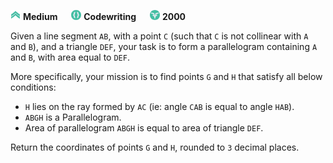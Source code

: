 ![difficulty_icon](https://github.com/PWrGitHub194238/CodeSignal/blob/master/difficulty_medium.png) **Medium** &emsp; ![type_icon](https://github.com/PWrGitHub194238/CodeSignal/blob/master/type.png) **Codewriting** &emsp; ![points_icon](https://github.com/PWrGitHub194238/CodeSignal/blob/master/points.png) **2000**

Given a line segment `AB`, with a point `C` (such that `C` is not collinear with `A` and `B`), and a triangle `DEF`, your task is to form a parallelogram containing `A` and `B`, with area equal to `DEF`.

More specifically, your mission is to find points `G` and `H` that satisfy all below conditions:

* `H` lies on the ray formed by `AC` (ie: angle `CAB` is equal to angle `HAB`).
* `ABGH` is a Parallelogram.
* Area of parallelogram `ABGH` is equal to area of triangle `DEF`.

Return the coordinates of points `G` and `H`, rounded to `3` decimal places.